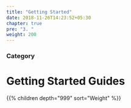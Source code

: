 ```yaml
---
title: "Getting Started"
date: 2018-11-26T14:23:52+05:30
chapter: true
pre: "3. "
weight: 200
---
```


### Category

# Getting Started Guides

{{% children depth="999" sort="Weight" %}}
